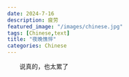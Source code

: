 ```yaml
---
date: 2024-7-16
description: 疲劳
featured_image: "/images/chinese.jpg"
tags: [Chinese,text]
title: "夜晚憔悴"
categories: Chinese
---
```



　　说真的，也太累了